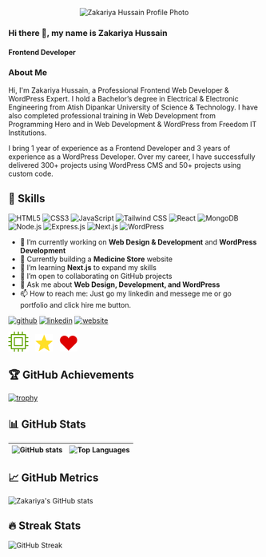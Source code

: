 <p align="center">
  <img src="https://drive.google.com/uc?export=view&id=1S9eEP5fv8fToKFSQ9XPWVXpS_2-VLVAn" alt="Zakariya Hussain Profile Photo">
</p>

### Hi there 👋, my name is Zakariya Hussain
#### Frontend Developer

### About Me
Hi, I'm Zakariya Hussain, a Professional Frontend Web Developer & WordPress Expert.
I hold a Bachelor’s degree in Electrical & Electronic Engineering from Atish Dipankar University of Science & Technology.
I have also completed professional training in Web Development from Programming Hero and in Web Development & WordPress from Freedom IT Institutions.

I bring 1 year of experience as a Frontend Developer and 3 years of experience as a WordPress Developer. Over my career, I have successfully delivered 300+ projects using WordPress CMS and 50+ projects using custom code.

## 🚀 Skills
![HTML5](https://img.shields.io/badge/HTML5-E34F26?style=for-the-badge&logo=html5&logoColor=white)
![CSS3](https://img.shields.io/badge/CSS3-1572B6?style=for-the-badge&logo=css3&logoColor=white)
![JavaScript](https://img.shields.io/badge/JavaScript-F7DF1E?style=for-the-badge&logo=javascript&logoColor=black)
![Tailwind CSS](https://img.shields.io/badge/Tailwind_CSS-38B2AC?style=for-the-badge&logo=tailwind-css&logoColor=white)
![React](https://img.shields.io/badge/React-61DAFB?style=for-the-badge&logo=react&logoColor=black)
![MongoDB](https://img.shields.io/badge/MongoDB-4EA94B?style=for-the-badge&logo=mongodb&logoColor=white)
![Node.js](https://img.shields.io/badge/Node.js-339933?style=for-the-badge&logo=node-dot-js&logoColor=white)
![Express.js](https://img.shields.io/badge/Express.js-000000?style=for-the-badge&logo=express&logoColor=white)
![Next.js](https://img.shields.io/badge/Next.js-000000?style=for-the-badge&logo=next-dot-js&logoColor=white)
![WordPress](https://img.shields.io/badge/WordPress-21759B?style=for-the-badge&logo=wordpress&logoColor=white)


- 🔭 I’m currently working on **Web Design & Development** and **WordPress Development**  
- 💊 Currently building a **Medicine Store** website  
- 🌱 I’m learning **Next.js** to expand my skills  
- 👯 I’m open to collaborating on GitHub projects  
- 💬 Ask me about **Web Design, Development, and WordPress**  
- 📫 How to reach me: Just go my linkedin and messege me or go portfolio and click hire me button.   


[<img src='https://cdn.jsdelivr.net/npm/simple-icons@3.0.1/icons/github.svg' alt='github' height='40'>](https://github.com/ZakariyaHussain)  [<img src='https://cdn.jsdelivr.net/npm/simple-icons@3.0.1/icons/linkedin.svg' alt='linkedin' height='40'>](https://www.linkedin.com/in/zakariya-hussain/)  [<img src='https://cdn.jsdelivr.net/npm/simple-icons@3.0.1/icons/icloud.svg' alt='website' height='40'>](https://sunny-cascaron-ef7cc8.netlify.app/)  

<a href='https://docs.github.com/en/developers'><img src='https://raw.githubusercontent.com/acervenky/animated-github-badges/master/assets/devbadge.gif' width='40' height='40'></a> <a href='https://stars.github.com/'><img src='https://raw.githubusercontent.com/acervenky/animated-github-badges/master/assets/starbadge.gif' width='35' height='35'></a> <a href='https://docs.github.com/en/github/supporting-the-open-source-community-with-github-sponsors'><img src='https://raw.githubusercontent.com/acervenky/animated-github-badges/master/assets/sponsorbadge.gif' width='35' height='35'></a> 

## 🏆 GitHub Achievements
[![trophy](https://github-profile-trophy.vercel.app/?username=ZakariyaHussain&theme=gruvbox&no-frame=true&margin-w=15)](https://github.com/ryo-ma/github-profile-trophy)

## 📊 GitHub Stats
| ![GitHub stats](https://github-readme-stats.vercel.app/api?username=ZakariyaHussain&show_icons=true&theme=tokyonight) | ![Top Languages](https://github-readme-stats.vercel.app/api/top-langs/?username=ZakariyaHussain&layout=compact&theme=tokyonight) |
| --- | --- |

## 📈 GitHub Metrics
![Zakariya's GitHub stats](https://github-readme-stats.vercel.app/api?username=ZakariyaHussain&show_icons=true&theme=tokyonight)

## 🔥 Streak Stats
![GitHub Streak](https://streak-stats.demolab.com/?user=ZakariyaHussain&theme=tokyonight&hide_border=true)




